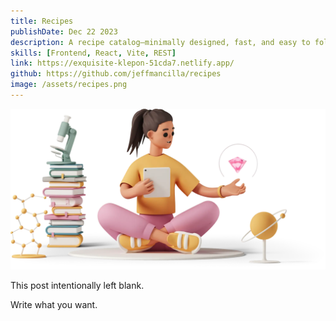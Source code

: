 ```yaml
---
title: Recipes
publishDate: Dec 22 2023
description: A recipe catalog—minimally designed, fast, and easy to follow.
skills: [Frontend, React, Vite, REST]
link: https://exquisite-klepon-51cda7.netlify.app/
github: https://github.com/jeffmancilla/recipes
image: /assets/recipes.png
---
```


![Illustration of woman using a meditation app](/assets/blog/casual-life-3d-meditation-crystal.webp)

This post intentionally left blank.

Write what you want.
